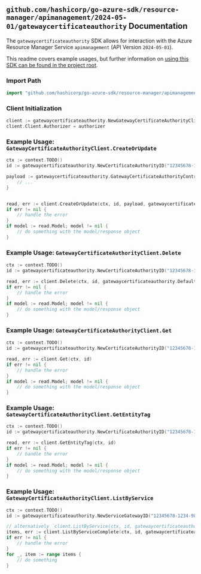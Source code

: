 
## `github.com/hashicorp/go-azure-sdk/resource-manager/apimanagement/2024-05-01/gatewaycertificateauthority` Documentation

The `gatewaycertificateauthority` SDK allows for interaction with the Azure Resource Manager Service `apimanagement` (API Version `2024-05-01`).

This readme covers example usages, but further information on [using this SDK can be found in the project root](https://github.com/hashicorp/go-azure-sdk/tree/main/docs).

### Import Path

```go
import "github.com/hashicorp/go-azure-sdk/resource-manager/apimanagement/2024-05-01/gatewaycertificateauthority"
```


### Client Initialization

```go
client := gatewaycertificateauthority.NewGatewayCertificateAuthorityClientWithBaseURI("https://management.azure.com")
client.Client.Authorizer = authorizer
```


### Example Usage: `GatewayCertificateAuthorityClient.CreateOrUpdate`

```go
ctx := context.TODO()
id := gatewaycertificateauthority.NewCertificateAuthorityID("12345678-1234-9876-4563-123456789012", "example-resource-group", "serviceValue", "gatewayIdValue", "certificateIdValue")

payload := gatewaycertificateauthority.GatewayCertificateAuthorityContract{
	// ...
}


read, err := client.CreateOrUpdate(ctx, id, payload, gatewaycertificateauthority.DefaultCreateOrUpdateOperationOptions())
if err != nil {
	// handle the error
}
if model := read.Model; model != nil {
	// do something with the model/response object
}
```


### Example Usage: `GatewayCertificateAuthorityClient.Delete`

```go
ctx := context.TODO()
id := gatewaycertificateauthority.NewCertificateAuthorityID("12345678-1234-9876-4563-123456789012", "example-resource-group", "serviceValue", "gatewayIdValue", "certificateIdValue")

read, err := client.Delete(ctx, id, gatewaycertificateauthority.DefaultDeleteOperationOptions())
if err != nil {
	// handle the error
}
if model := read.Model; model != nil {
	// do something with the model/response object
}
```


### Example Usage: `GatewayCertificateAuthorityClient.Get`

```go
ctx := context.TODO()
id := gatewaycertificateauthority.NewCertificateAuthorityID("12345678-1234-9876-4563-123456789012", "example-resource-group", "serviceValue", "gatewayIdValue", "certificateIdValue")

read, err := client.Get(ctx, id)
if err != nil {
	// handle the error
}
if model := read.Model; model != nil {
	// do something with the model/response object
}
```


### Example Usage: `GatewayCertificateAuthorityClient.GetEntityTag`

```go
ctx := context.TODO()
id := gatewaycertificateauthority.NewCertificateAuthorityID("12345678-1234-9876-4563-123456789012", "example-resource-group", "serviceValue", "gatewayIdValue", "certificateIdValue")

read, err := client.GetEntityTag(ctx, id)
if err != nil {
	// handle the error
}
if model := read.Model; model != nil {
	// do something with the model/response object
}
```


### Example Usage: `GatewayCertificateAuthorityClient.ListByService`

```go
ctx := context.TODO()
id := gatewaycertificateauthority.NewServiceGatewayID("12345678-1234-9876-4563-123456789012", "example-resource-group", "serviceValue", "gatewayIdValue")

// alternatively `client.ListByService(ctx, id, gatewaycertificateauthority.DefaultListByServiceOperationOptions())` can be used to do batched pagination
items, err := client.ListByServiceComplete(ctx, id, gatewaycertificateauthority.DefaultListByServiceOperationOptions())
if err != nil {
	// handle the error
}
for _, item := range items {
	// do something
}
```
